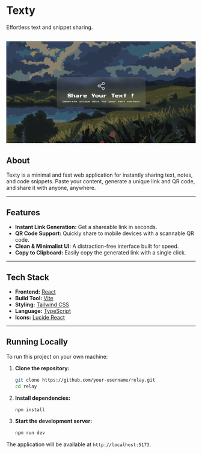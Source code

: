 # Texty

Effortless text and snippet sharing.

![App Screenshot](demorelayimage.png)
---

## About

Texty is a minimal and fast web application for instantly sharing text, notes, and code snippets. Paste your content, generate a unique link and QR code, and share it with anyone, anywhere.

---

## Features

- **Instant Link Generation:** Get a shareable link in seconds.  
- **QR Code Support:** Quickly share to mobile devices with a scannable QR code.  
- **Clean & Minimalist UI:** A distraction-free interface built for speed.  
- **Copy to Clipboard:** Easily copy the generated link with a single click.

---

## Tech Stack

- **Frontend:** [React](https://react.dev/)  
- **Build Tool:** [Vite](https://vitejs.dev/)  
- **Styling:** [Tailwind CSS](https://tailwindcss.com/)  
- **Language:** [TypeScript](https://www.typescriptlang.org/)  
- **Icons:** [Lucide React](https://lucide.dev/)

---

## Running Locally

To run this project on your own machine:

1. **Clone the repository:**

    ```bash
    git clone https://github.com/your-username/relay.git
    cd relay
    ```

2. **Install dependencies:**

    ```bash
    npm install
    ```

3. **Start the development server:**

    ```bash
    npm run dev
    ```

The application will be available at `http://localhost:5173`.

